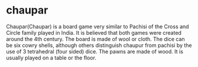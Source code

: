 # chaupar
Chaupar(Chaupar) is a board game very similar to Pachisi of the Cross and Circle family played in India. It is believed that both games were created around the 4th century. The board is made of wool or cloth. The dice can be six cowry shells, although others distinguish chaupur from pachisi by the use of 3 tetrahedral (four sided) dice. The pawns are made of wood. It is usually played on a table or the floor.
